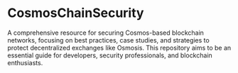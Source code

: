 # CosmosChainSecurity
A comprehensive resource for securing Cosmos-based blockchain networks, focusing on best practices, case studies, and strategies to protect decentralized exchanges like Osmosis. This repository aims to be an essential guide for developers, security professionals, and blockchain enthusiasts.
